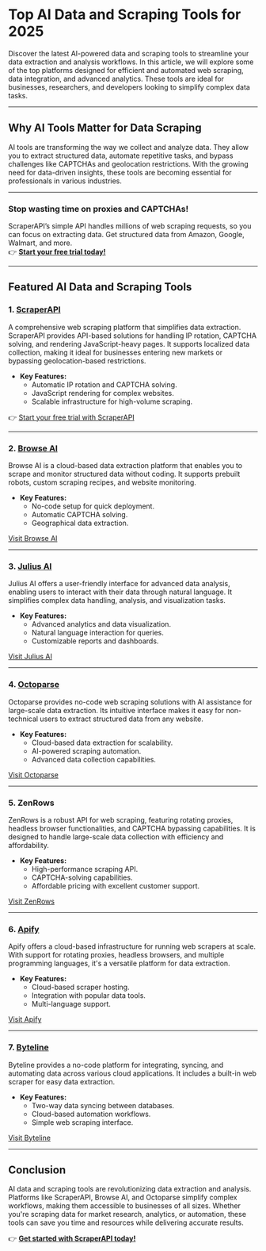 # Top AI Data and Scraping Tools for 2025

Discover the latest AI-powered data and scraping tools to streamline your data extraction and analysis workflows. In this article, we will explore some of the top platforms designed for efficient and automated web scraping, data integration, and advanced analytics. These tools are ideal for businesses, researchers, and developers looking to simplify complex data tasks.

---

## Why AI Tools Matter for Data Scraping

AI tools are transforming the way we collect and analyze data. They allow you to extract structured data, automate repetitive tasks, and bypass challenges like CAPTCHAs and geolocation restrictions. With the growing need for data-driven insights, these tools are becoming essential for professionals in various industries.

---

### Stop wasting time on proxies and CAPTCHAs!

ScraperAPI’s simple API handles millions of web scraping requests, so you can focus on extracting data. Get structured data from Amazon, Google, Walmart, and more.  
👉 [**Start your free trial today!**](https://bit.ly/Scraperapi)

---

## Featured AI Data and Scraping Tools

### 1. [ScraperAPI](https://bit.ly/Scraperapi)
A comprehensive web scraping platform that simplifies data extraction. ScraperAPI provides API-based solutions for handling IP rotation, CAPTCHA solving, and rendering JavaScript-heavy pages. It supports localized data collection, making it ideal for businesses entering new markets or bypassing geolocation-based restrictions.

- **Key Features:**
  - Automatic IP rotation and CAPTCHA solving.
  - JavaScript rendering for complex websites.
  - Scalable infrastructure for high-volume scraping.

👉 [Start your free trial with ScraperAPI](https://bit.ly/Scraperapi)

---

### 2. [Browse AI](https://browse.ai/?via=SmartLifewithAI)
Browse AI is a cloud-based data extraction platform that enables you to scrape and monitor structured data without coding. It supports prebuilt robots, custom scraping recipes, and website monitoring.

- **Key Features:**
  - No-code setup for quick deployment.
  - Automatic CAPTCHA solving.
  - Geographical data extraction.

[Visit Browse AI](https://browse.ai/?via=SmartLifewithAI)

---

### 3. [Julius AI](https://julius.ai/?via=SmartLifewithAI)
Julius AI offers a user-friendly interface for advanced data analysis, enabling users to interact with their data through natural language. It simplifies complex data handling, analysis, and visualization tasks.

- **Key Features:**
  - Advanced analytics and data visualization.
  - Natural language interaction for queries.
  - Customizable reports and dashboards.

[Visit Julius AI](https://julius.ai/?via=SmartLifewithAI)

---

### 4. [Octoparse](https://www.octoparse.com?fpr=smartlifewithai)
Octoparse provides no-code web scraping solutions with AI assistance for large-scale data extraction. Its intuitive interface makes it easy for non-technical users to extract structured data from any website.

- **Key Features:**
  - Cloud-based data extraction for scalability.
  - AI-powered scraping automation.
  - Advanced data collection capabilities.

[Visit Octoparse](https://www.octoparse.com?fpr=smartlifewithai)

---

### 5. ZenRows
ZenRows is a robust API for web scraping, featuring rotating proxies, headless browser functionalities, and CAPTCHA bypassing capabilities. It is designed to handle large-scale data collection with efficiency and affordability.

- **Key Features:**
  - High-performance scraping API.
  - CAPTCHA-solving capabilities.
  - Affordable pricing with excellent customer support.

[Visit ZenRows](https://www.zenrows.com)

---

### 6. [Apify](https://www.apify.com?fpr=goi92)
Apify offers a cloud-based infrastructure for running web scrapers at scale. With support for rotating proxies, headless browsers, and multiple programming languages, it's a versatile platform for data extraction.

- **Key Features:**
  - Cloud-based scraper hosting.
  - Integration with popular data tools.
  - Multi-language support.

[Visit Apify](https://www.apify.com?fpr=goi92)

---

### 7. [Byteline](https://www.byteline.io/)
Byteline provides a no-code platform for integrating, syncing, and automating data across various cloud applications. It includes a built-in web scraper for easy data extraction.

- **Key Features:**
  - Two-way data syncing between databases.
  - Cloud-based automation workflows.
  - Simple web scraping interface.

[Visit Byteline](https://www.byteline.io/)

---

## Conclusion

AI data and scraping tools are revolutionizing data extraction and analysis. Platforms like ScraperAPI, Browse AI, and Octoparse simplify complex workflows, making them accessible to businesses of all sizes. Whether you're scraping data for market research, analytics, or automation, these tools can save you time and resources while delivering accurate results.

👉 [**Get started with ScraperAPI today!**](https://bit.ly/Scraperapi)
